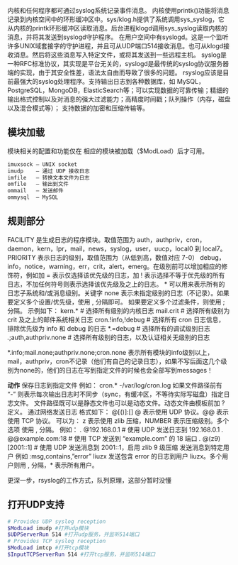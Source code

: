 内核和任何程序都可通过syslog系统记录事件消息。
内核使用printk()功能将消息记录到内核空间中的环形缓冲区中。sys/klog.h提供了系统调用sys_syslog，它从内核的printk环形缓冲区读取消息。后台进程klogd调用sys_syslog读取内核的消息，并将其发送到syslogd守护程序。
在用户空间中有syslogd。这是一个监听许多UNIX域套接字的守护进程，并且可从UDP端口514接收消息。也可从klogd接收消息。然后将这些消息写入特定文件，或将其发送到一些远程主机。
syslog是一种RFC标准协议，其实现是平台无关的，syslogd是最传统的syslog协议服务器端的实现，由于其安全性差，语法太自由而导致了很多的问题。
rsyslog应该是目前最强大的syslog处理程序。支持输出日志到各种数据库，如 MySQL，PostgreSQL，MongoDB，ElasticSearch等；可以实现数据的可靠传输；精细的输出格式控制以及对消息的强大过滤能力；高精度时间戳；队列操作（内存，磁盘以及混合模式等）； 支持数据的加密和压缩传输等。

## 模块加载

模块相关的配置和功能仅在 相应的模块被加载（$ModLoad）后才可用。

```bash
imuxsock – UNIX socket
imudp    – 通过 UDP 接收日志
imfile   – 转换文本文件为日志
omfile   – 输出到文件
ommail   – 发送邮件
ommysql  – MySQL
```

## 规则部分

FACILITY 是生成日志的程序模块。取值范围为 auth，authpriv，cron， daemon，kern，lpr，mail，news，syslog，user，uucp，local0 到 local7。
PRIORITY 表示日志的级别，取值范围为（从低到高，数值对应 7-0） debug，info，notice，warning，err，crit，alert，emerg。在级别前可以增加相应的修饰符，例如加 = 表示仅选择该优先级的日志，加 ! 表示选择不等于优先级的所有日志，不加任何符号则表示选择该优先级及之上的日志。 * 可以用来表示所有的日志子系统和/或消息级别。关键字 none 表示未指定级别的日志（不记录）。如果要定义多个设置/优先级，使用 , 分隔即可。 如果要定义多个过滤条件，则使用 ; 分隔。 示例如下：
kern.* # 选择所有级别的内核日志
mail.crit # 选择所有级别为 crit 及之上的邮件系统相关日志
cron.!info,!debug # 选择所有 cron 日志信息，排除优先级为 info 和 debug 的日志
*.=debug # 选择所有的调试级别日志
*.*;auth,authpriv.none # 选择所有级别的日志，以及认证相关无级别的日志

*.info;mail.none;authpriv.none;cron.none 表示所有模块的info级别以上，mail，authpriv，cron不记录（他们有自己的记录日志），如果不写后面这几个级别为none的，他们的日志在写到指定文件的时候也会全部写到messages！

**动作**
保存日志到指定文件
例如：
cron.* -/var/log/cron.log
如果文件路径前有 “-” 则表示每次输出日志时不同步（sync，有缓冲区，不等待实际写磁盘）指定日志文件。 文件路径既可以是静态文件也可以是动态文件。动态文件由模板前加 ? 定义。
通过网络发送日志
格式如下：
@[()]:[]
@ 表示使用 UDP 协议。@@ 表示使用 TCP 协议。 可以为： z 表示使用 zlib 压缩，NUMBER 表示压缩级别。多个选项 使用 , 分隔。
例如：
*.* @192.168.0.1 # 使用 UDP 发送日志到 192.168.0.1
*.* @@example.com:18 # 使用 TCP 发送到 “example.com” 的 18 端口
*.* @(z9)[2001::1] # 使用 UDP 发送消息到 2001::1，启用 zlib 9 级压缩
发送消息到特定用户
例如
:msg,contains,”error” liuzx
发送包含 error 的日志到用户 liuzx。多个用户则用 , 分隔，* 表示所有用户。

更深一步，rsyslog的工作方式，队列原理，这部分暂时没懂

## 打开UDP支持

```bash
# Provides UDP syslog reception
$ModLoad imudp #打开udp模块
$UDPServerRun 514 #打开udp服务，并监听514端口
# Provides TCP syslog reception
$ModLoad imtcp #打开tcp模块
$InputTCPServerRun 514 #打开tcp服务，并监听514端口
```

